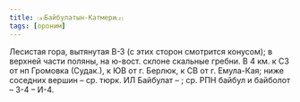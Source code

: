 ```yaml
---
title: ⒜Байбулатын-Катмери⒵
tags: [ороним]
---
```


Лесистая гора, вытянутая В-З (с этих сторон смотрится конусом); в верхней части
поляны, на ю-вост. склоне скальные гребни. В 4 км. к СЗ от нп Громовка (Судак.),
к ЮВ от г. Берлюк, к СВ от г. Емула-Кая; ниже соседних вершин – ср. тюрк. ИЛ
Байбулат – ; ср. РПН байбул и байболот – 3-4 – И-4.
